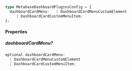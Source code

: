 ```ts
type MetabaseDashboardPluginsConfig = {
  dashboardCardMenu:   | DashboardCardMenuCustomElement
     | DashboardCardCustomMenuItem;
};
```

#### Properties

##### dashboardCardMenu?

```ts
optional dashboardCardMenu: 
  | DashboardCardMenuCustomElement
  | DashboardCardCustomMenuItem;
```

